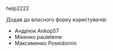 ﻿help2222

Додав до власного форку користувачів:

-   Андрiюк Ankop57
-   Мiненко pauleleme
-   Максименко Poseidonnn
